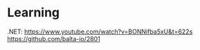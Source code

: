 # Learning
.NET:
https://www.youtube.com/watch?v=BONNifba5xU&t=622s
https://github.com/balta-io/2801